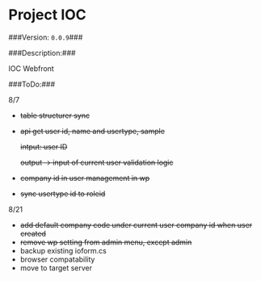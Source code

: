 Project IOC
===============

###Version: `0.0.9`###

###Description:###


IOC Webfront


###ToDo:###

8/7
* ~~table structurer sync~~
* ~~api get user id, name and usertype, sample~~

  ~~intput: user ID~~

  ~~output -> input of current user validation logic~~
* ~~company id in user management in wp~~
* ~~sync usertype id to roleid~~

8/21
* ~~add default company code under current user company id when user created~~
* ~~remove wp setting from admin menu, except admin~~
* backup existing ioform.cs
* browser compatability
* move to target server
